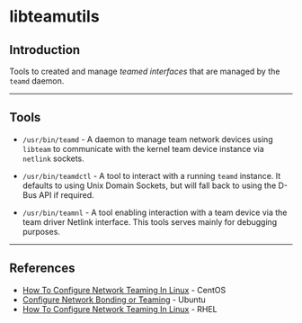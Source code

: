 # libteamutils

## Introduction

Tools to created and manage _teamed interfaces_ that are managed by the `teamd` daemon.

---

## Tools

* `/usr/bin/teamd` - A  daemon to manage team network devices using `libteam` to communicate with the kernel team device instance via `netlink` sockets.

* `/usr/bin/teamdctl` - A tool to interact with a running `teamd` instance. It defaults to using Unix Domain Sockets, but will fall back to using the D-Bus API if required.

* `/usr/bin/teamnl` - A tool enabling interaction with a team device via the team driver Netlink interface. This tools serves mainly for debugging purposes.

---

## References

* [How To Configure Network Teaming In Linux](https://www.rootusers.com/how-to-configure-network-teaming-in-linux/) - CentOS
* [Configure Network Bonding or Teaming](https://www.tecmint.com/configure-network-bonding-teaming-in-ubuntu/) - Ubuntu
* [How To Configure Network Teaming In Linux](https://access.redhat.com/documentation/en-us/red_hat_enterprise_linux/7/html/networking_guide/sec-configure_a_network_team_using-the_command_line) - RHEL